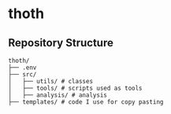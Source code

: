 # thoth

## Repository Structure

```
thoth/
├── .env
├── src/
│   ├── utils/ # classes
│   ├── tools/ # scripts used as tools
│   ├── analysis/ # analysis
├── templates/ # code I use for copy pasting
```
